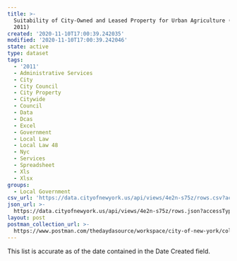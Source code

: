 ```yaml
---
title: >-
  Suitability of City-Owned and Leased Property for Urban Agriculture (LL 48 of
  2011)
created: '2020-11-10T17:00:39.242035'
modified: '2020-11-10T17:00:39.242046'
state: active
type: dataset
tags:
  - '2011'
  - Administrative Services
  - City
  - City Council
  - City Property
  - Citywide
  - Council
  - Data
  - Dcas
  - Excel
  - Government
  - Local Law
  - Local Law 48
  - Nyc
  - Services
  - Spreadsheet
  - Xls
  - Xlsx
groups:
  - Local Government
csv_url: 'https://data.cityofnewyork.us/api/views/4e2n-s75z/rows.csv?accessType=DOWNLOAD'
json_url: >-
  https://data.cityofnewyork.us/api/views/4e2n-s75z/rows.json?accessType=DOWNLOAD
layout: post
postman_collection_url: >-
  https://www.postman.com/thedaydasource/workspace/city-of-new-york/collection/15909983-02ad3dee-f674-44a7-aa88-1833a908a1bb
---
```

This list is accurate as of the date contained in the Date Created field.
